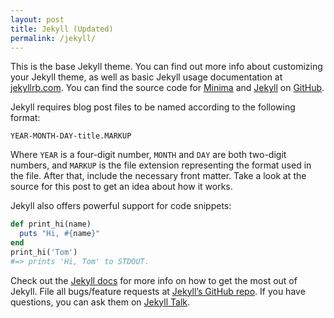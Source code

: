 ```yaml
---
layout: post
title: Jekyll (Updated)
permalink: /jekyll/
---
```


This is the base Jekyll theme. You can find out more info about customizing your Jekyll theme, as well as basic Jekyll usage documentation at [jekyllrb.com][jekyll-docs]. You can find the source code for [Minima][minima] and [Jekyll][jekyll-gh] on [GitHub][jekyll-org].

Jekyll requires blog post files to be named according to the following format:

`YEAR-MONTH-DAY-title.MARKUP`

Where `YEAR` is a four-digit number, `MONTH` and `DAY` are both two-digit numbers, and `MARKUP` is the file extension representing the format used in the file. After that, include the necessary front matter. Take a look at the source for this post to get an idea about how it works.

Jekyll also offers powerful support for code snippets:

```ruby
def print_hi(name)
  puts "Hi, #{name}"
end
print_hi('Tom')
#=> prints 'Hi, Tom' to STDOUT.
```

Check out the [Jekyll docs][jekyll-docs] for more info on how to get the most out of Jekyll. File all bugs/feature requests at [Jekyll’s GitHub repo][jekyll-gh]. If you have questions, you can ask them on [Jekyll Talk][jekyll-talk].

[jekyll-docs]:  https://jekyllrb.com/docs/home
[jekyll-gh]:    https://github.com/jekyll/jekyll
[jekyll-org]:   https://github.com/jekyll
[jekyll-talk]:  https://talk.jekyllrb.com/
[minima]:       https://github.com/jekyll/minima]
